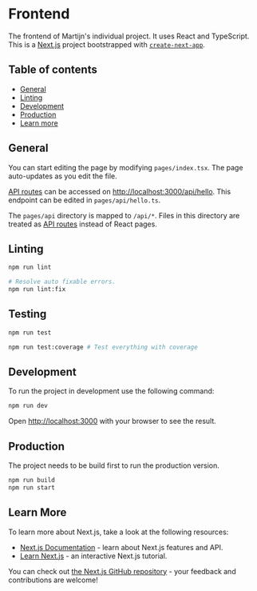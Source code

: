 # Frontend

The frontend of Martijn's individual project. It uses React and TypeScript.
This is a [Next.js](https://nextjs.org/) project bootstrapped with [`create-next-app`](https://github.com/vercel/next.js/tree/canary/packages/create-next-app).

## Table of contents
- [General](#general)
- [Linting](#linting)
- [Development](#development)
- [Production](#production)
- [Learn more](#learn-more)

## General

You can start editing the page by modifying `pages/index.tsx`. The page auto-updates as you edit the file.

[API routes](https://nextjs.org/docs/api-routes/introduction) can be accessed on [http://localhost:3000/api/hello](http://localhost:3000/api/hello). This endpoint can be edited in `pages/api/hello.ts`.

The `pages/api` directory is mapped to `/api/*`. Files in this directory are treated as [API routes](https://nextjs.org/docs/api-routes/introduction) instead of React pages.

## Linting

```bash
npm run lint

# Resolve auto fixable errors.
npm run lint:fix
```

## Testing
```bash
npm run test

npm run test:coverage # Test everything with coverage
```

## Development

To run the project in development use the following command:
```bash
npm run dev
```
Open [http://localhost:3000](http://localhost:3000) with your browser to see the result.

## Production

The project needs to be build first to run the production version.
```bash
npm run build
npm run start
```

## Learn More

To learn more about Next.js, take a look at the following resources:

- [Next.js Documentation](https://nextjs.org/docs) - learn about Next.js features and API.
- [Learn Next.js](https://nextjs.org/learn) - an interactive Next.js tutorial.

You can check out [the Next.js GitHub repository](https://github.com/vercel/next.js/) - your feedback and contributions are welcome!

